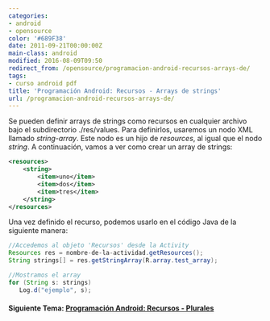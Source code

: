 ```yaml
---
categories:
- android
- opensource
color: '#689F38'
date: 2011-09-21T00:00:00Z
main-class: android
modified: 2016-08-09T09:50
redirect_from: /opensource/programacion-android-recursos-arrays-de/
tags:
- curso android pdf
title: 'Programación Android: Recursos - Arrays de strings'
url: /programacion-android-recursos-arrays-de/
---
```


Se pueden definir arrays de strings como recursos en cualquier archivo bajo el subdirectorio ./res/values. Para definirlos, usaremos un nodo XML llamado *string-array*. Este nodo es un hijo de *resources*, al igual que el nodo *string*. A continuación, vamos a ver como crear un array de strings:

<!--ad-->

```xml
<resources>
    <string>
        <item>uno</item>
        <item>dos</item>
        <item>tres</item>
    </string>
</resources>
```

Una vez definido el recurso, podemos usarlo en el código Java de la siguiente manera:

```java
//Accedemos al objeto 'Recursos' desde la Activity
Resources res = nombre-de-la-actividad.getResources();
String strings[] = res.getStringArray(R.array.test_array);

//Mostramos el array
for (String s: strings)
   Log.d("ejemplo", s);
```

#### Siguiente Tema: [Programación Android: Recursos - Plurales][1] 

 [1]: https://elbauldelprogramador.com/programacion-android-recursos-plurales/
